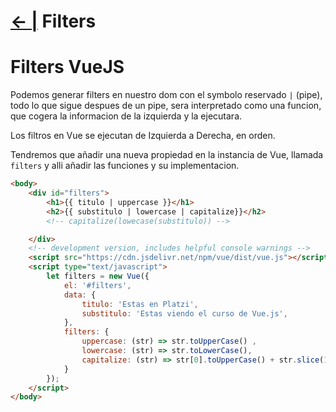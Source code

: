 # [← |](https://github.com/VGamezz19/platzi-course-notes/tree/master/Vue) Filters

# Filters VueJS

Podemos generar filters en nuestro dom con el symbolo reservado `|` (pipe), todo lo que sigue despues de un pipe, sera interpretado como una funcion, que cogera la informacion de la izquierda y la ejecutara.

Los filtros en Vue se ejecutan de Izquierda a Derecha, en orden.

Tendremos que añadir una nueva propiedad en la instancia de Vue, llamada `filters` y alli añadir las funciones y su implementacion.

```html
<body>
    <div id="filters">
        <h1>{{ titulo | uppercase }}</h1>
        <h2>{{ substitulo | lowercase | capitalize}}</h2>
        <!-- capitalize(lowecase(substitulo)) -->

    </div>
    <!-- development version, includes helpful console warnings -->
    <script src="https://cdn.jsdelivr.net/npm/vue/dist/vue.js"></script>
    <script type="text/javascript">
        let filters = new Vue({
            el: '#filters',
            data: {
                titulo: 'Estas en Platzi',
                substitulo: 'Estas viendo el curso de Vue.js',
            },
            filters: {
                uppercase: (str) => str.toUpperCase() ,
                lowercase: (str) => str.toLowerCase(),
                capitalize: (str) => str[0].toUpperCase() + str.slice(1)
            }
        });
    </script>
</body>
```